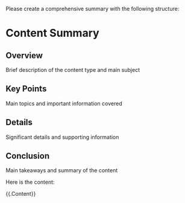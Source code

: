 Please create a comprehensive summary with the following structure:

# Content Summary

## Overview
Brief description of the content type and main subject

## Key Points
Main topics and important information covered

## Details
Significant details and supporting information

## Conclusion
Main takeaways and summary of the content

Here is the content:

{{.Content}}
